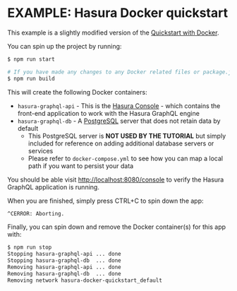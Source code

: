 # EXAMPLE: Hasura Docker quickstart

This example is a slightly modified version of the [Quickstart with Docker](https://docs.hasura.io/1.0/graphql/manual/getting-started/docker-simple.html).

You can spin up the project by running:

```sh
$ npm run start

# If you have made any changes to any Docker related files or package.json, you can force a clean build of the app with:
$ npm run build
```

This will create the following Docker containers:

- `hasura-graphql-api` - This is the [Hasura Console](https://hasura.io) - which contains the front-end application to work with the Hasura GraphQL engine
- `hasura-graphql-db` - A [PostgreSQL](https://www.postgresql.org) server that does not retain data by default
  - This PostgreSQL server is **NOT USED BY THE TUTORIAL** but simply included for reference on adding additional database servers or services
  - Please refer to `docker-compose.yml` to see how you can map a local path if you want to persist your data

You should be able visit [http://localhost:8080/console](http://localhost:8080/console) to verify the Hasura GraphQL application is running.

When you are finished, simply press CTRL+C to spin down the app:

```sh
^CERROR: Aborting.
```

Finally, you can spin down and remove the Docker container(s) for this app with:

```sh
$ npm run stop
Stopping hasura-graphql-api ... done
Stopping hasura-graphql-db  ... done
Removing hasura-graphql-api ... done
Removing hasura-graphql-db  ... done
Removing network hasura-docker-quickstart_default
```
